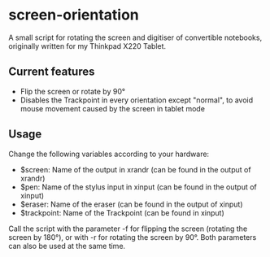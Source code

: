 # screen-orientation
A small script for rotating the screen and digitiser of convertible notebooks, originally written for my Thinkpad X220 Tablet.

## Current features
* Flip the screen or rotate by 90°
* Disables the Trackpoint in every orientation except "normal", to avoid mouse movement caused by the screen in tablet mode

## Usage
Change the following variables according to your hardware:
* $screen: Name of the output in xrandr (can be found in the output of xrandr)
* $pen: Name of the stylus input in xinput (can be found in the output of xinput)
* $eraser: Name of the eraser (can be found in the output of xinput)
* $trackpoint: Name of the Trackpoint (can be found in xinput)

Call the script with the parameter -f for flipping the screen (rotating the screen by 180°), or with -r for rotating the screen by 90°. Both parameters can also be used at the same time.
